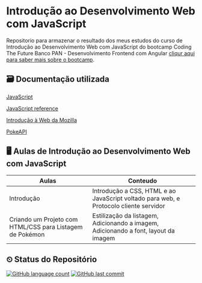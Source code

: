 
# Introdução ao Desenvolvimento Web com JavaScript

Repositorio para armazenar o resultado dos meus estudos do curso de Introdução ao Desenvolvimento Web com JavaScript do bootcamp Coding The Future Banco PAN - Desenvolvimento Frontend com Angular [cliqur aqui para saber mais sobre o bootcamp](https://web.dio.me/track/coding-future-banco-pan-desenvolvimento-frontend-com-angular?tab=about).

## 🗃 Documentação utilizada
[JavaScript](https://developer.mozilla.org/en-US/docs/Web/JavaScript)

[JavaScript reference](https://devdocs.io/javascript/classes)

[Introdução à Web da Mozilla](https://developer.mozilla.org/pt-BR/docs/Learn/Getting_started_with_the_web)

[PokeAPI](https://pokeapi.co/)


## 🖥 Aulas de Introdução ao Desenvolvimento Web com JavaScript

|Aulas  |Conteudo|
|-----|-----|
|Introdução|Introdução a CSS, HTML e ao JavaScript voltado para web, e Protocolo cliente servidor|
|Criando um Projeto com HTML/CSS para Listagem de Pokémon|Estilização da listagem, Adicionando a imagem, Adicionando a font, layout da imagem|

## ⏲ Status do Repositório

[![GitHub language count](https://img.shields.io/github/languages/count/angelicaccampos/Primeiros-Passos-com-JavaScript)](https://github.com/angelicaccampos/Primeiros-Passos-com-JavaScript)
[![GitHub last commit](https://img.shields.io/github/last-commit/angelicaccampos/Primeiros-Passos-com-JavaScript)](https://github.com/angelicaccampos/Primeiros-Passos-com-JavaScript)
